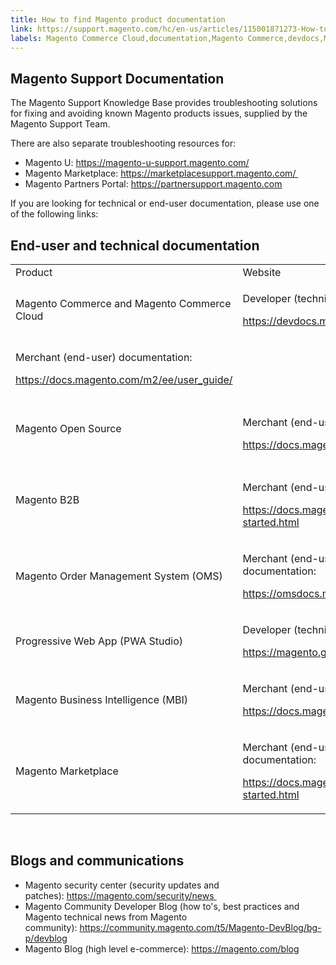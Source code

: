 ```yaml
---
title: How to find Magento product documentation
link: https://support.magento.com/hc/en-us/articles/115001871273-How-to-find-Magento-product-documentation
labels: Magento Commerce Cloud,documentation,Magento Commerce,devdocs,Magento,B2B,MBI,PWA,product,Magento Order Management,marketplace,Magento Business Intelligence,how to
---
```


<h2>Magento Support Documentation</h2>
<p>The Magento Support Knowledge Base provides troubleshooting solutions for fixing and avoiding known Magento products issues, supplied by the Magento Support Team.</p>
<p>There are also separate troubleshooting resources for:</p>
<ul>
<li>Magento U: <a href="https://magento-u-support.magento.com/hc/en-us">https://magento-u-support.magento.com/</a>
</li>
<li>Magento Marketplace: <a href="https://marketplacesupport.magento.com/">https://marketplacesupport.magento.com/ </a>
</li>
<li>Magento Partners Portal: <a href="https://partnersupport.magento.com">https://partnersupport.magento.com</a>
</li>
</ul>
<p>If you are looking for technical or end-user documentation, please use one of the following links:</p>
<h2>End-user and technical documentation</h2>
<table>
<tbody>
<tr>
<td>Product</td>
<td>Website</td>
</tr>
<tr>
<td>Magento Commerce and Magento Commerce Cloud</td>
<td>
<p>Developer (technical) documentation:</p>
<p><a href="https://devdocs.magento.com">https://devdocs.magento.com/ </a></p>
</td>
</tr>
<tr>
<td>
<p>Merchant (end-user) documentation:</p>
<p><a href="https://docs.magento.com/m2/ee/user_guide/">https://docs.magento.com/m2/ee/user_guide/</a></p>
</td>
</tr>
<tr>
<td> 
<p>Magento Open Source</p>
<p> </p>
</td>
<td>
<p>Merchant (end-user) documentation:</p>
<p><a href="https://docs.magento.com/m2/ce/user_guide/">https://docs.magento.com/m2/ce/user_guide/</a></p>
</td>
</tr>
<tr>
<td> 
<p>Magento B2B </p>
<p> </p>
</td>
<td>
<p>Merchant (end-user) documentation:</p>
<p><a href="https://docs.magento.com/m2/b2b/user_guide/getting-started.html">https://docs.magento.com/m2/b2b/user_guide/getting-started.html</a></p>
</td>
</tr>
<tr>
<td>Magento Order Management System (OMS)</td>
<td>
<p>Merchant (end-user) and developer (technical) documentation:</p>
<p><a href="https://omsdocs.magento.com/en/">https://omsdocs.magento.com/en/ </a></p>
</td>
</tr>
<tr>
<td>Progressive Web App (PWA Studio)</td>
<td>
<p>Developer (technical) documentation:</p>
<p><a href="https://magento.github.io/pwa-studio/">https://magento.github.io/pwa-studio/</a></p>
</td>
</tr>
<tr>
<td>Magento Business Intelligence (MBI)</td>
<td>
<p>Merchant (end-user) documentation:</p>
<p><a href="https://docs.magento.com/mbi/">https://docs.magento.com/mbi/</a></p>
</td>
</tr>
<tr>
<td>Magento Marketplace </td>
<td>
<p>Merchant (end-user) and developer (technical) documentation:</p>
<p><a href="https://docs.magento.com/marketplace/user_guide/getting-started.html">https://docs.magento.com/marketplace/user_guide/getting-started.html</a></p>
</td>
</tr>
</tbody>
</table>
<p> </p>
<h2>Blogs and communications</h2>
<ul>
<li>Magento security center (security updates and patches): <a href="https://magento.com/security/news">https://magento.com/security/news </a>
</li>
<li>Magento Community Developer Blog (how to's, best practices and Magento technical news from Magento community): <a href="https://community.magento.com/t5/Magento-DevBlog/bg-p/devblog">https://community.magento.com/t5/Magento-DevBlog/bg-p/devblog</a>
</li>
<li>Magento Blog (high level e-commerce): <a href="https://magento.com/blog">https://magento.com/blog</a>
</li>
</ul>